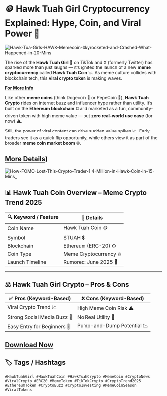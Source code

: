 # 🪙 Hawk Tuah Girl Cryptocurrency Explained: Hype, Coin, and Viral Power 🚀

![Hawk-Tua-Girls-HAWK-Memecoin-Skyrocketed-and-Crashed-What-Happened-in-20-Mins](https://github.com/user-attachments/assets/1ca1c989-cfeb-4950-bed7-56817b27b644)

The rise of the **Hawk Tuah Girl** 🤠 on TikTok and X (formerly Twitter) has sparked more than just laughs — it’s ignited the launch of a new **meme cryptocurrency** called **Hawk Tuah Coin** 💥. As meme culture collides with blockchain tech, this **viral crypto token** is making waves.

[**For More Info**](https://tinyurl.com/bdd48xm8)

Like other **meme coins** (think Dogecoin 🐶 or PepeCoin 🐸), **Hawk Tuah Crypto** rides on internet buzz and influencer hype rather than utility. It’s built on the **Ethereum blockchain** ⛓️ and marketed as a fun, community-driven token with high meme value — but **zero real-world use case** (for now) ⚠️.

Still, the power of viral content can drive sudden value spikes 📈. Early traders see it as a quick flip opportunity, while others view it as part of the broader **meme coin market boom** 🌐.

[**More Details**](https://tinyurl.com/5ymfr3c3))
---

![How-FOMO-Lost-This-Crypto-Trader-1 4-Million-in-Hawk-Coin-in-15-Mins_](https://github.com/user-attachments/assets/6816a0aa-4649-4d44-9ce2-6e0a990aeef9)

## 📊 Hawk Tuah Coin Overview – Meme Crypto Trend 2025

| 🔍 Keyword / Feature      | 📌 Details                          |
|---------------------------|-------------------------------------|
| Coin Name                 | Hawk Tuah Coin 🪙                  |
| Symbol                    | $TUAH 💲                          |
| Blockchain                | Ethereum (ERC-20) ⚙️             |
| Coin Type                 | Meme Cryptocurrency 🔥            |
| Launch Timeline           | Rumored: June 2025 📅             |

---

## ⚖️ Hawk Tuah Girl Crypto – Pros & Cons

| ✅ Pros (Keyword-Based)          | ❌ Cons (Keyword-Based)                  |
|----------------------------------|------------------------------------------|
| Viral Crypto Trend 📈            | High Meme Coin Risk ⚠️                  |
| Strong Social Media Buzz 📲       | No Real Utility 🛑                      |
| Easy Entry for Beginners 🚪       | Pump-and-Dump Potential 📉              |

[**Download Now**](https://tinyurl.com/y5zwd2ew)
---

## 🏷️ Tags / Hashtags

`#HawkTuahGirl #HawkTuahCoin #HawkTuahCrypto #MemeCoin #CryptoNews #ViralCrypto #ERC20 #MemeToken #TikTokCrypto #CryptoTrend2025 #EthereumToken #CryptoBuzz #CryptoInvesting #MemeCoinSeason #ViralTokens`
